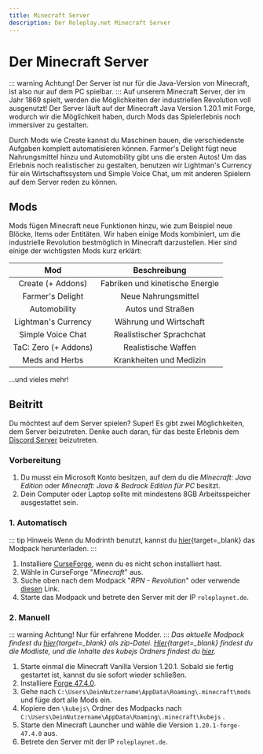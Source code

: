 ```yaml
---
title: Minecraft Server
description: Der Roleplay.net Minecraft Server
---
```

# Der Minecraft Server
::: warning Achtung!
Der Server ist nur für die Java-Version von Minecraft, ist also nur auf dem PC spielbar.
:::
Auf unserem Minecraft Server, der im Jahr 1869 spielt, werden die Möglichkeiten der industriellen Revolution voll ausgenutzt!
Der Server läuft auf der Minecraft Java Version 1.20.1 mit Forge, wodurch wir die Möglichkeit haben, durch Mods das Spielerlebnis noch immersiver zu gestalten.

Durch Mods wie Create kannst du Maschinen bauen, die verschiedenste Aufgaben komplett automatisieren können.
Farmer's Delight fügt neue Nahrungsmittel hinzu und Automobility gibt uns die ersten Autos!
Um das Erlebnis noch realistischer zu gestalten, benutzen wir Lightman's Currency für ein Wirtschaftssystem und Simple Voice Chat, um mit anderen Spielern auf dem Server reden zu können.

## Mods
Mods fügen Minecraft neue Funktionen hinzu, wie zum Beispiel neue Blöcke, Items oder Entitäten.
Wir haben einige Mods kombiniert, um die industrielle Revolution bestmöglich in Minecraft darzustellen.
Hier sind einige der wichtigsten Mods kurz erklärt:

|     Mod     | Beschreibung|
|:-----------:|:-----------:|
| Create (+ Addons) | Fabriken und kinetische Energie   |
| Farmer's Delight | Neue Nahrungsmittel |
| Automobility | Autos und Straßen |
| Lightman's Currency | Währung und Wirtschaft |
| Simple Voice Chat | Realistischer Sprachchat |
| TaC: Zero (+ Addons) | Realistische Waffen |
| Meds and Herbs | Krankheiten und Medizin |

...und vieles mehr!

## Beitritt
Du möchtest auf dem Server spielen? Super! Es gibt zwei Möglichkeiten, dem Server beizutreten.
Denke auch daran, für das beste Erlebnis dem [Discord Server](https://discord.gg/JRQdV5BPjY) beizutreten.

### Vorbereitung
1. Du musst ein Microsoft Konto besitzen, auf dem du die *Minecraft: Java Edition* oder *Minecraft: Java & Bedrock Edition für PC* besitzt.
2. Dein Computer oder Laptop sollte mit mindestens 8GB Arbeitsspeicher ausgestattet sein.

### 1. Automatisch
::: tip Hinweis
Wenn du Modrinth benutzt, kannst du [hier](../static/modpack-latest.mrpack){target=_blank} das Modpack herunterladen.
:::
1. Installiere [CurseForge](https://www.curseforge.com/download/app), wenn du es nicht schon installiert hast.
2. Wähle in CurseForge "*Minecraft*" aus.
3. Suche oben nach dem Modpack "*RPN - Revolution*" oder verwende [diesen](https://www.curseforge.com/minecraft/modpacks/rpn-revoloution) Link.
4. Starte das Modpack und betrete den Server mit der IP `roleplaynet.de`.

### 2. Manuell
::: warning Achtung!
Nur für erfahrene Modder.
:::
*Das aktuelle Modpack findest du [hier](../static/modpack-latest.zip){target=_blank} als zip-Datei. [Hier](../static/modlist.txt){target=_blank} findest du die Modliste, und die Inhalte des kubejs Ordners findest du [hier](https://github.com/Fabian2611/RPNkubejs).*

1. Starte einmal die Minecraft Vanilla Version 1.20.1. Sobald sie fertig gestartet ist, kannst du sie sofort wieder schließen.
2. Installiere [Forge 47.4.0](https://maven.minecraftforge.net/net/minecraftforge/forge/1.20.1-47.4.0/forge-1.20.1-47.4.0-installer.jar).
3. Gehe nach `C:\Users\DeinNutzername\AppData\Roaming\.minecraft\mods` und füge dort alle Mods ein.
4. Kopiere den `\kubejs\` Ordner des Modpacks nach `C:\Users\DeinNutzername\AppData\Roaming\.minecraft\kubejs` .
5. Starte den Minecraft Launcher und wähle die Version `1.20.1-forge-47.4.0` aus.
6. Betrete den Server mit der IP `roleplaynet.de`.
